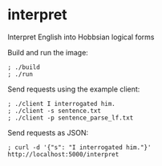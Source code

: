 # interpret
Interpret English into Hobbsian logical forms

Build and run the image:
```
; ./build
; ./run
```

Send requests using the example client:
```
; ./client I interrogated him.
; ./client -s sentence.txt
; ./client -p sentence_parse_lf.txt
```

Send requests as JSON:
```
; curl -d '{"s": "I interrogated him."}' http://localhost:5000/interpret
```
